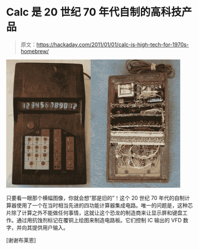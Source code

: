 # Calc 是 20 世纪 70 年代自制的高科技产品

> 原文：<https://hackaday.com/2011/01/01/calc-is-high-tech-for-1970s-homebrew/>

![](img/40bf7217315dd674af0fe270dfaa4786.png "1970-homebrew-calculator")

只要看一眼那个横幅图像，你就会想“那是旧的”！这个 20 世纪 70 年代的自制计算器使用了一个在当时相当先进的四功能计算器集成电路。唯一的问题是，这种芯片除了计算之外不能做任何事情，这就让这个恐龙的制造商来让显示屏和键盘工作。通过用抗蚀剂标记在覆铜上绘图来制造电路板。它们控制 IC 输出的 VFD 数字，并向其提供用户输入。

[谢谢布莱恩]
